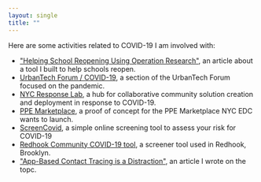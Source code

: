 ```yaml
---
layout: single
title: ""
---
```


Here are some activities related to COVID-19 I am involved with:
* ["Helping School Reopening Using Operation Research"](https://medium.com/nyc-response-lab/helping-school-reopening-using-operation-research-cfbb421fefde), an article about a tool I built to help schools reopen.
* [UrbanTech Forum / COVID-19](https://cornelltech.io/covid19), a section of the UrbanTech Forum focused on the pandemic.
* [NYC Response Lab](http://responselabnyc.com/), a hub for collaborative community solution creation and deployment in response to COVID-19.
* [PPE Marketplace](http://cornelltech.io/ppe-marketplace), a proof of concept for the PPE Marketplace NYC EDC wants to launch.
* [ScreenCovid](http://screencovid.com/), a simple online screening tool to assess your risk for COVID-19
* [Redhook Community COVID-19 tool](http://covid19-redhook.cornelltech.io/), a screener tool used in Redhook, Brooklyn.
* ["App-Based Contact Tracing is a Distraction"](https://www.linkedin.com/pulse/app-based-contact-tracing-distraction-arnaud-sahuguet/?trackingId=KR%2FR0IaAFUHMEFSoIOMMYQ%3D%3D), an article I wrote on the topc.
